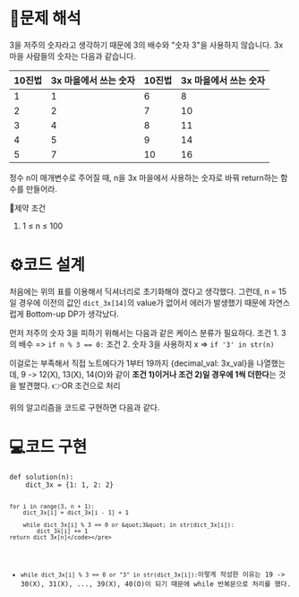 <h1 id="📜문제-해석">📜문제 해석</h1>
<p>3을 저주의 숫자라고 생각하기 때문에 3의 배수와 &quot;숫자 3&quot;을 사용하지 않습니다. 3x 마을 사람들의 숫자는 다음과 같습니다.</p>
<table>
<thead>
<tr>
<th>10진법</th>
<th>3x 마을에서 쓰는 숫자</th>
<th>10진법</th>
<th>3x 마을에서 쓰는 숫자</th>
</tr>
</thead>
<tbody><tr>
<td>1</td>
<td>1</td>
<td>6</td>
<td>8</td>
</tr>
<tr>
<td>2</td>
<td>2</td>
<td>7</td>
<td>10</td>
</tr>
<tr>
<td>3</td>
<td>4</td>
<td>8</td>
<td>11</td>
</tr>
<tr>
<td>4</td>
<td>5</td>
<td>9</td>
<td>14</td>
</tr>
<tr>
<td>5</td>
<td>7</td>
<td>10</td>
<td>16</td>
</tr>
</tbody></table>
<p>정수 n이 매개변수로 주어질 때, n을 3x 마을에서 사용하는 숫자로 바꿔 return하는 함수를 만들어라.</p>
<p>🚧제약 조건</p>
<ol>
<li>1 ≤ n ≤ 100</li>
</ol>
<h1 id="⚙️코드-설계">⚙️코드 설계</h1>
<p>처음에는 위의 표를 이용해서 딕셔너리로 초기화해야 겠다고 생각했다. 그런데, n = 15일 경우에 이전의 값인 <code>dict_3x[14]</code>의 value가 없어서 에러가 발생했기 때문에 자연스럽게 Bottom-up DP가 생각났다.</p>
<p>먼저 저주의 숫자 3을 피하기 위해서는 다음과 같은 케이스 분류가 필요하다.
조건 1. 3의 배수 =&gt; <code>if n % 3 == 0:</code>
조건 2. 숫자 3을 사용하지 x =&gt; <code>if '3' in str(n)</code></p>
<p>이걸로는 부족해서 직접 노트에다가 1부터 19까지 {decimal_val: 3x_val}을 나열했는데, 9 -&gt; 12(X), 13(X), 14(O)와 같이 <strong>조건 1)이거나 조건 2)일 경우에 1씩 더한다</strong>는 것을 발견했다.
👉OR 조건으로 처리</p>
<p>위의 알고리즘을 코드로 구현하면 다음과 같다.</p>
<h1 id="💻코드-구현">💻코드 구현</h1>
<pre><code class="language-python">def solution(n):
    dict_3x = {1: 1, 2: 2}

    for i in range(3, n + 1):
        dict_3x[i] = dict_3x[i - 1] + 1

        while dict_3x[i] % 3 == 0 or &quot;3&quot; in str(dict_3x[i]):
            dict_3x[i] += 1
    return dict_3x[n]</code></pre>
<ul>
<li><code>while dict_3x[i] % 3 == 0 or &quot;3&quot; in str(dict_3x[i]):</code>이렇게 작성한 이유는 19 -&gt; 30(X), 31(X), ..., 39(X), 40(O)이 되기 때문에 while 반복문으로 처리를 했다.</li>
</ul>
